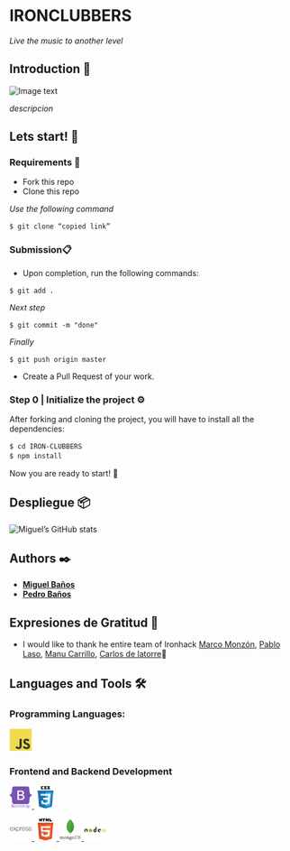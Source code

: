 
# IRONCLUBBERS

_Live the music to another level_

## Introduction 🧐

![Image text](https://github.com/miguelbanos95/Proyecto2/blob/master/public/images/silhouette-of-people-in-front-of-stage.jpeg)

_descripcion_

## Lets start! 🚀

### Requirements 🔧

- Fork this repo
- Clone this repo

_Use the following	command_

```
$ git clone “copied link”
```

### Submission📋

- Upon completion, run the following commands:

```
$ git add .
```

_Next step_

```
$ git commit -m "done"
```

_Finally_

```
$ git push origin master
```

- Create a Pull Request of your work.

### Step 0 | Initialize the project ⚙️

After forking and cloning the project, you will have to install all the dependencies:

```sh
$ cd IRON-CLUBBERS
$ npm install
```
Now you are ready to start! 🚀 

## Despliegue 📦

![Miguel’s GitHub stats](https://github-readme-stats.vercel.app/api?username=miguelbanos95&show_icons=true&theme=radical)

## Authors ✒️

* **[Miguel Baños](https://github.com/miguelbanos95)**
* **[Pedro Baños](https://github.com/pedrobanos)**

## Expresiones de Gratitud 🎁

* I would like to thank he entire team of Ironhack [Marco Monzón](https://github.com/marco238), [Pablo Laso](https://github.com/plaso), [Manu Carrillo](https://github.com/manucaralmo), [Carlos de latorre](https://github.com/Cdelatorre)📢

<h2 align="left">Languages and Tools 🛠️ </h2>
<h3 align="left">Programming Languages:</h3>
<p align="left">  <a href="https://developer.mozilla.org/en-US/docs/Web/JavaScript" target="_blank" rel="noreferrer"> 
    <img src="https://raw.githubusercontent.com/devicons/devicon/master/icons/javascript/javascript-original.svg" alt="javascript" width="40" height="40"/> </a> </p>
  
  <h3 align="left">Frontend  and Backend Development</h3>
<p align="left"> 
  <a href="https://getbootstrap.com" target="_blank" rel="noreferrer"> 
  <img src="https://raw.githubusercontent.com/devicons/devicon/master/icons/bootstrap/bootstrap-plain-wordmark.svg" alt="bootstrap" width="40" height="40"/> </a> 
  <a href="https://www.w3schools.com/css/" target="_blank" rel="noreferrer"> 
    <img src="https://raw.githubusercontent.com/devicons/devicon/master/icons/css3/css3-original-wordmark.svg" alt="css3" width="40" height="40"/> </a> 
</p>
<span></span>
  <a href="https://expressjs.com" target="_blank" rel="noreferrer"> 
  <img src="https://raw.githubusercontent.com/devicons/devicon/master/icons/express/express-original-wordmark.svg" alt="express" width="40" height="40"/> </a> <a href="https://www.w3.org/html/" target="_blank" rel="noreferrer"> 
  <img src="https://raw.githubusercontent.com/devicons/devicon/master/icons/html5/html5-original-wordmark.svg" alt="html5" width="40" height="40"/> </a> 
  <a href="https://www.mongodb.com/" target="_blank" rel="noreferrer"> 
    <img src="https://raw.githubusercontent.com/devicons/devicon/master/icons/mongodb/mongodb-original-wordmark.svg" alt="mongodb" width="40" height="40"/> </a> 
  <a href="https://nodejs.org" target="_blank" rel="noreferrer"> 
    <img src="https://raw.githubusercontent.com/devicons/devicon/master/icons/nodejs/nodejs-original-wordmark.svg" alt="nodejs" width="40" height="40"/> </a> </p>

